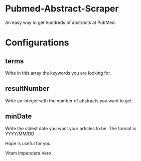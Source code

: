 # Pubmed-Abstract-Scraper

An easy way to get hundreds of abstracts at PubMed.

# Configurations
## terms
Write in this array the keywords you are looking for.

## resultNumber
Write an integer with the number of abstracts you want to get.

## minDate
Write the oldest date you want your articles to be. The format is YYYY/MM/DD


Hope is useful for you.


Vitam Impendere Vero
